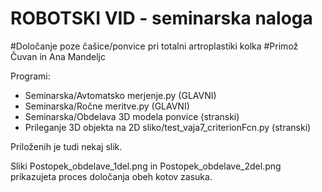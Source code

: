 # ROBOTSKI VID - seminarska naloga
#Določanje poze čašice/ponvice pri totalni artroplastiki kolka
#Primož Čuvan in Ana Mandeljc

Programi:
- Seminarska/Avtomatsko merjenje.py (GLAVNI)
- Seminarska/Ročne meritve.py (GLAVNI)
- Seminarska/Obdelava 3D modela ponvice (stranski)
- Prileganje 3D objekta na 2D sliko/test_vaja7_criterionFcn.py (stranski)

Priloženih je tudi nekaj slik.

Sliki Postopek_obdelave_1del.png in Postopek_obdelave_2del.png prikazujeta proces določanja obeh kotov zasuka.

